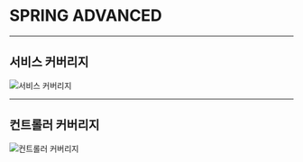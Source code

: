 # SPRING ADVANCED
- - -
## 서비스 커버리지
![서비스 커버리지](https://github.com/user-attachments/assets/19d163a8-aa01-4596-9016-d14fac1ec36c)
- - -
## 컨트롤러 커버리지
![컨트롤러 커버리지](https://github.com/user-attachments/assets/f8a5e64a-e98d-4fd0-8918-5f122bf09452)
